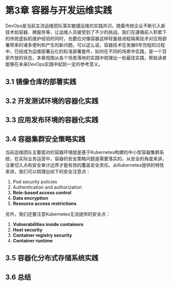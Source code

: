 # 第3章 容器与开发运维实践

DevOps是当前主流运维团队落实敏捷运维的实践共识。随着传统企业不断引入新技术如容器、微服务等，让运维人员接受到了不少的挑战。我们在遵循前人积累下的传统虚拟机维护经验的同时，也要应对像容器这样轻量级进程隔离技术对应用部署带来的诸多便利和产生的新问题。可以这么说，容器技术在发展6年历程的过程中，已经成为运维部署云化的标准部署套件，如何在不同的场景中实践，是一个百家齐放的状态，本章视图从各个场景落地的实践中梳理出一些最佳实践，帮助读者能够在未来DevOps实践中起到一定的参考意义。

## 3.1 镜像仓库的部署实践

## 3.2 开发测试环境的容器化实践

## 3.3 应用发布环境的容器化实践

## 3.4 容器集群安全策略实践

当前运维团队主要面对的容器环境就是基于Kubernetes构建的中小型容器集群系统，在实际业务运营中，容器的安全策略问题是需要落实的。从安全的角度来讲，注重切入点和安全审计边界才能有效的覆盖安全责任。从Kubernetes提供的特性来讲，我们可以梳理出如下的安全注意点：

1. Pod security policies
2. Authentication and authorization
3. **Role-based access control**
4. **Data encryption**
5. **Resource access restrictions**

另外，我们还要注意Kubernetes无法提供的安全点：

1. **Vulnerabilities inside containers**
2. **Host security**
3. **Container registry security**
4. **Container runtime**

## **3.5 容器化分布式存储系统实践**

## 3.6 总结

